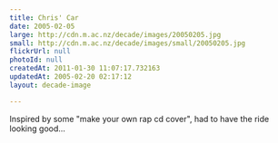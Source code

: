 ```yaml
---
title: Chris' Car
date: 2005-02-05
large: http://cdn.m.ac.nz/decade/images/20050205.jpg
small: http://cdn.m.ac.nz/decade/images/small/20050205.jpg
flickrUrl: null
photoId: null
createdAt: 2011-01-30 11:07:17.732163
updatedAt: 2005-02-20 02:17:12
layout: decade-image

---
```

Inspired by some "make your own rap cd cover", had to have the ride looking good...
